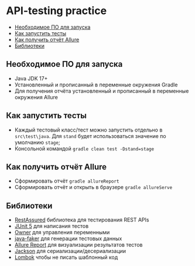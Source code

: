 # API-testing practice

* [Необходимое ПО для запуска](#Необходимое-ПО-для-запуска)
* [Как запустить тесты](#Как-запустить-тесты)
* [Как получить отчёт Allure](#Как-получить-отчёт-Allure)
* [Библиотеки](#Библиотеки)

## Необходимое ПО для запуска

* Java JDK 17+
* Установленный и прописанный в переменные окружения Gradle
* Для получения отчёта установленный и прописанный в переменные окружения Allure

## Как запустить тесты

* Каждый тестовый класс/тест можно запустить отдельно в `src\test\java`. Для `stand` будет использоваться значение по
  умолчанию `stage`;
* Консольной командой `gradle clean test -Dstand=stage`

## Как получить отчёт Allure

* Сформировать отчёт `gradle allureReport`
* Сформировать отчёт и открыть в браузере `gradle allureServe`

## Библиотеки

* [RestAssured](http://rest-assured.io/) библиотека для тестирования REST APIs
* [JUnit 5](https://junit.org/junit5/) для написания тестов
* [Owner](https://matteobaccan.github.io/owner/) для управления переменными
* [java-faker](https://github.com/DiUS/java-faker) для генерации тестовых данных
* [Allure Report](https://docs.qameta.io/allure/) для визуализации результатов тестов
* [Jackson](https://github.com/FasterXML/jackson) для сериализации/десериализации
* [Lombok](https://projectlombok.org/) чтобы не писать шаблонный код
